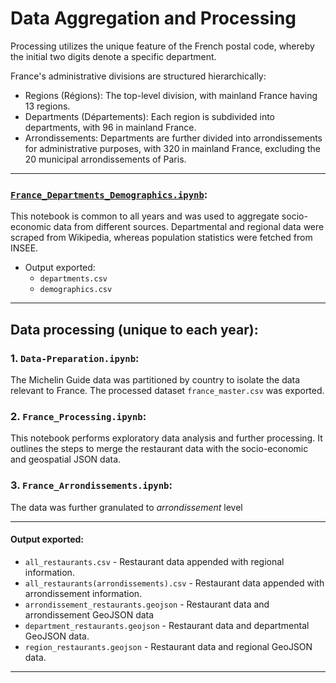 # Data Aggregation and Processing

Processing utilizes the unique feature of the French postal code, whereby the initial two digits denote a specific department. 

France's administrative divisions are structured hierarchically:

- Regions (Régions): The top-level division, with mainland France having 13 regions.
- Departments (Départements): Each region is subdivided into departments, with 96 in mainland France.
- Arrondissements: Departments are further divided into arrondissements for administrative purposes, with 320 in mainland France, excluding the 20 municipal arrondissements of Paris.

----

### [`France_Departments_Demographics.ipynb`](../ExtraData/France_Departments_Demographics.ipynb): 

This notebook is common to all years and was used to aggregate socio-economic data from different sources. Departmental and regional data were scraped from Wikipedia, whereas population statistics were fetched from INSEE. 
   - Output exported:
       - `departments.csv`
       - `demographics.csv`

----

## Data processing (unique to each year):

### 1. `Data-Preparation.ipynb`:

The Michelin Guide data was partitioned by country to isolate the data relevant to France. The processed dataset `france_master.csv` was exported.

### 2. `France_Processing.ipynb`: 

This notebook performs exploratory data analysis and further processing. It outlines the steps to merge the restaurant data with the socio-economic and geospatial JSON data.

### 3. `France_Arrondissements.ipynb`: 

The data was further granulated to *arrondissement* level

----

#### Output exported:

- `all_restaurants.csv` - Restaurant data appended with regional information.
- `all_restaurants(arrondissements).csv` - Restaurant data appended with arrondissement information.
- `arrondissement_restaurants.geojson` - Restaurant data and arrondissement GeoJSON data
- `department_restaurants.geojson` - Restaurant data and departmental GeoJSON data.
- `region_restaurants.geojson` - Restaurant data and regional GeoJSON data.

---